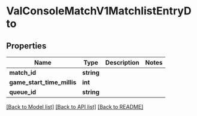 # ValConsoleMatchV1MatchlistEntryDto

## Properties
Name | Type | Description | Notes
------------ | ------------- | ------------- | -------------
**match_id** | **string** |  | 
**game_start_time_millis** | **int** |  | 
**queue_id** | **string** |  | 

[[Back to Model list]](../README.md#documentation-for-models) [[Back to API list]](../README.md#documentation-for-api-endpoints) [[Back to README]](../README.md)


